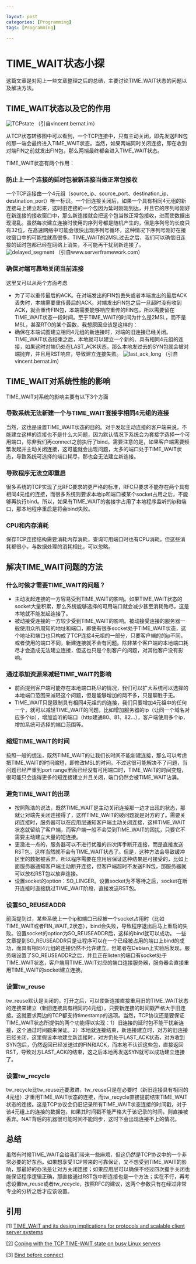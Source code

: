 ```yaml
---

layout: post
categories: [Programming]
tags: [Programming]

---
```


# TIME_WAIT状态小探 #

这篇文章是对网上一些文章整理之后的总结，主要讨论TIME_WAIT状态的问题以及解决方法。

## TIME_WAIT状态以及它的作用 ##

![TCPstate](http://d1g3mdmxf8zbo9.cloudfront.net/images/tcp/tcp-state-diagram.png)
（引自vincent.bernat.im）

从TCP状态转移图中可以看到，一个TCP连接中，只有主动关闭，即先发送FIN包的那一端会最终进入TIME_WAIT状态。当然，如果两端同时关闭连接，即在收到对端FIN之前就发出FIN包，那么两端最终都会进入TIME_WAIT状态。

TIME_WAIT状态有两个作用：

### 防止上一个连接的延时包被新连接当做正常包接收 ###

一个TCP连接由一个4元组（source_ip、source_port、destination_ip、destination_port）唯一标识。一个旧连接关闭后，如果一个具有相同4元组的新连接马上建立起来，这时旧连接的一个包因为延时刚刚到达，并且它的序列号刚好在新连接的接收窗口中，那么新连接就会把这个包当做正常包接收，进而使数据出现混乱。虽然每次建立连接时使用的序列号都是随机产生的，但是序列号的长度只有32位，在高速网络中可能会很快出现序列号循环，这种情况下序列号刚好在接收窗口中的可能性就高很多。TIME_WAIT的2MSL过去之后，我们可以确信旧连接的延时包都已经在网络上消失，不可能再干扰到新连接了。
![delayed_segment](http://www.serverframework.com/asynchronousevents/assets_c/2011/01/TIME_WAIT-why-thumb-500x711-277.png)
（引自www.serverframework.com）

### 确保对端可靠地关闭当前连接 ###

这里又可以从两个方面考虑

- 为了可以重传最后的ACK。在对端发出的FIN包丢失或者本端发出的最后ACK丢失时，本端需要重传最后的ACK。对端发出FIN包之后一旦超时没有收到ACK，就会重传FIN包，本端需要能够响应重传的FIN包，所以需要留在TIME_WAIT状态一段时间。至于TIME_WAIT的时间为什么是2MSL，而不是MSL，甚至RTO的某个函数，我想原因应该是这样的：
- 确保在本端试图建立相同4元组的新连接时，对端的旧连接已经关闭。TIME_WAIT状态结束之后，本地就可以建立一个新的、具有相同4元组的连接，如果这时对端仍处在LAST_ACK状态，那么本地发过去的SYN包就会被对端抛弃，并且用RST响应，导致建立连接失败。
  ![last_ack_long](http://d1g3mdmxf8zbo9.cloudfront.net/images/tcp/last-ack.png)
  （引自vincent.bernat.im）

## TIME_WAIT对系统性能的影响 ##

TIME_WAIT对系统的影响主要有以下3个方面

### 导致系统无法新建一个与TIME_WAIT套接字相同4元组的连接 ###

当然，这也是设置TIME_WAIT状态的目的。对于发起主动连接的客户端来说，不能建立这样的连接也不是什么大问题，因为默认情况下系统会为套接字选择一个可用端口，除非我们再connect之前执行了bind。需要注意的是，如果客户端需要频繁发起并主动关闭连接，这可能就会出现问题，太多的端口处于TIME_WAIT状态，导致系统可选择的端口耗尽，那也会无法建立新连接。

### 导致程序无法立即重启 ###

很多系统的TCP实现了比RFC要求的更严格的标准，RFC只要求不能存在两个具有相同4元组的连接，而很多系统则要求本地ip和端口被某个socket占用之后，不能够再执行bind。所以，如果有TIME_WAIT的套接字占用了本地程序监听的ip和端口，那本地程序重启是将会bind失败。

### CPU和内存消耗 ###

保存TCP连接结构需要消耗内存消耗，查询可用端口时也有CPU消耗。但这些消耗都很小，与数据处理的消耗相比，可以忽略。

## 解决TIME_WAIT问题的方法 ##



### 什么时候才需要TIME_WAIT的问题？ ###

- 主动发起连接的一方容易受到TIME_WAIT的影响。如果TIME_WAIT状态的socket大量积累，那么系统能够选择的可用端口就会减少甚至消耗殆尽，这是本地就不能发起连接了。
- 被动接受连接的一方较少受到TIME_WAIT的影响。被动接受连接的服务器一般使用众所周知的地址和端口，即使有很多socket处于TIME_WAIT状态，这个地址和端口也只构成了TCP连接4元祖的一部分，只要客户端的的ip不同，或者使用的端口不同，新建连接就不会有问题。除非某个客户端的本地端口耗尽才会造成无法建立连接，但这也只是个别客户的问题，对其他客户没有影响。

### 通过添加资源来减轻TIME_WAIT的影响 ###

- 前面提到客户端可能存在本地端口耗尽的情况，我们可以扩大系统可以选择的本地端口范围来减轻这个问题，但是能够增加的两不多，只是聊胜于无。
- TIME_WAIT只是限制具有相同4元祖的的连接，我们只要增加4元祖中的任何一个，就可以减轻TIME_WAIT的问题，比如增加服务器的ip（让同一个域名对应多个ip），增加监听的端口（http建通80、81、82...），客户端使用多个ip，增加系统可选择的端口范围等。

### 缩短TIME_WAIT的时间 ###

按照一般的想法，既然TIME_WAIT的让我们长时间不能新建连接，那么可以考虑把TIME_WAIT的时间缩短，即修改MSL的时间。不过这很可能解决不了问题，当问题已经严重到port range里面已经没有可用端口时，TIME_WAIT的时间变短，很可能只会适得更多的短连接建立并且关闭，端口仍然会被TIME_WAIT沾满。

### 避免TIME_WAIT的出现 ###

- 按照陈浩的说法，既然TIME_WAIT是主动关闭连接那一边才出现的状态，那就让对端先关闭连接得了，这样TIME_WAIT的破问题就是对方的了。需要关闭连接时，服务器可以在应用层通知客户端主动关闭连接，这样TIME_WAIT状态就留给了客户端，而客户端一般不会受到TIME_WAIT的困扰，只要它不需要主动建立大量的短连接。
- 更激进一点的，服务器可以不进行优雅的四次挥手断开连接，而是直接发送RST包，这样当然就不会有TIME_WAIT状态了。但是，这种方法会导致缓冲区里的数据被丢弃，所以程序需要在应用层保证这种结果是可接受的，比如上面服务器通知客户端主动断开连接，但客户端超时不发送FIN包，那服务器就可以放松RST包以放弃连接。
- 设置socket的option：SO_LINGER。设置socket为不等待之后，socket在断开连接时直接跳过TIME_WAIT阶段，直接发送RST包。

### 设置SO_REUSEADDR ###

前面提到过，某些系统上一个ip和端口已经被一个socket占用时（比如TIME_WAIT或者FIN_WAIT_2状态），bind会失败，导致程序退出后马上重启的失败。设置socket的option为SO_REUSEADDR后，这样的bind就可以成功。
一些文章提到SO_REUSEADDR只是让程序可以在一个已经被占用的端口上bind的成功，而具有相同4元组的连接仍然不允许建立。但笔者在Debian上实验后发现，服务端设置了SO_REUSEADDR之后，并且正在listen的端口有socket处于TIME_WAIT状态，客户端用TIME_WAIT对应的端口连接服务器，服务器会直接重用TIME_WAIT的socket建立连接。

### 设置tw_reuse ###

tw_reuse默认是关闭的，打开之后，可以使新连接直接重用旧的TIME_WAIT状态的连接来建立（新旧连接具有相同的4元组），只要新连接的时间戳严格大于旧连接。这就要求两边的TCP都支持timestamp的选项。当然，TCP协议还是要保证TIME_WAIT状态所提供的两个功能得以实现：1）旧连接的延时包不能干扰新连接，这个通过时间戳来保证。2）本地就连接结束，新连接建立时，对方的旧连接已经关闭，这里假设本地建立新连接时，对方仍处于LAST_ACK状态，对方收到SYN包后，仍然返回已经发送过的FIN和ACK，而本地不认识这些包，直接返回RST，导致对方LAST_ACK的结束，这之后本地再发送SYN就可以成功建立连接了。

### 设置tw_recycle ###

tw_recycle比tw_reuse还要激进，tw_reuse只是在必要时（新旧连接具有相同的4元组）才重用TIME_WAIT状态的连接，而tw_recycle直接提前结束TIME_WAIT状态的连接。这是TCP协议会仍旧记录所有TIME_WAIT状态连接的时间戳，对于该4元组上的连接的数据包，如果其时间戳不能严格大于该记录的时间，则直接被丢弃。NAT背后的机器很可能时间不能同步，这时下会出现连接不上的情况。

## 总结 ##

虽然有时候TIME_WAIT会给我们带来一些麻烦，但这仍然是TCP协议中的一个非常必要的好东西。如果想享受TCP带来的可靠保证，又不想受到TIME_WAIT的影响，那最好的办法是让对方关闭连接；如果应用层可以确保不经过四次握手关闭也能保证程序逻辑正确，那直接通过RST包中断连接也是一个方法；实在不行，再考虑设置tw_reuse或者tw_recycle，按照RFC的建议，这两个参数只有在经过非常专业的分析之后才应该设置。

## 引用 ##

[1] [TIME_WAIT and its design implications for protocols and scalable client server systems](http://www.serverframework.com/asynchronousevents/2011/01/time-wait-and-its-design-implications-for-protocols-and-scalable-servers.html)

[2] [Coping with the TCP TIME-WAIT state on busy Linux servers](http://vincent.bernat.im/en/blog/2014-tcp-time-wait-state-linux.html)

[3] [Bind before connect](https://idea.popcount.org/2014-04-03-bind-before-connect/)
